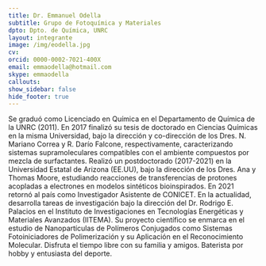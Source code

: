 ```yaml
---
title: Dr. Emmanuel Odella
subtitle: Grupo de Fotoquímica y Materiales
dpto: Dpto. de Química, UNRC
layout: integrante
image: /img/eodella.jpg
cv:
orcid: 0000-0002-7021-400X
email: emmaodella@hotmail.com
skype: emmaodella
callouts:
show_sidebar: false
hide_footer: true
---
```


Se graduó como Licenciado en Química en el Departamento de Química de la UNRC (2011). En 2017 finalizó su tesis de doctorado en Ciencias Químicas en la misma Universidad, bajo la dirección y co-dirección de los Dres. N. Mariano Correa y R. Darío Falcone, respectivamente, caracterizando sistemas supramoleculares compatibles con el ambiente compuestos por mezcla de surfactantes. Realizó un postdoctorado (2017-2021) en la Universidad Estatal de Arizona (EE.UU), bajo la dirección de los Dres. Ana y Thomas Moore, estudiando reacciones de transferencias de protones acopladas a electrones en modelos sintéticos bioinspirados. En 2021 retornó al país como Investigador Asistente de CONICET. En la actualidad, desarrolla tareas de investigación bajo la dirección del Dr. Rodrigo E. Palacios en el Instituto de Investigaciones en Tecnologías Energéticas y Materiales Avanzados (IITEMA). Su proyecto científico se enmarca en el estudio de Nanopartículas de Polímeros Conjugados como Sistemas Fotoiniciadores de Polimerización y su Aplicación en el Reconocimiento Molecular. Disfruta el tiempo libre con su familia y amigos. Baterista por hobby y entusiasta del deporte.